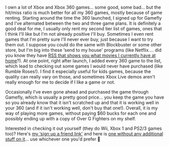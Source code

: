 I own a lot of Xbox and Xbox 360 games... some good, some bad... but the hit/miss ratio is much better for all my 360 games, mostly because of game renting. Starting around the time the 360 launched, I signed up for Gamefly and I've alternated between the two and three game plans. It is definitely a good deal for me, I usually only rent my second tier list of games, ones that I think I'll like but I'm not already positive I'll buy. Sometimes I even rent games that I'm pretty sure I'll never ever buy, just because I want to try them out. I suppose you could do the same with Blockbuster or some other store, but I'm big into these &#8216;send to my house' programs (like Netflix.... did you know they have [RSS that shows you what movies I currently have at home](http://rss.netflix.com/AtHomeRSS?id=P1919270839112012058970361825810643)?). At one point, right after launch, I added every 360 game to the list, which lead to checking out some games I would never have purchased (like Rumble Roses!). I find it especially useful for kids games, because the quality can really vary on those, and sometimes Xbox Live demos aren't really enough for me to decide if I like a game or not.

Occasionally I've even gone ahead and purchased the game through Gamefly, which is usually a pretty good price... you keep the game you have so you already know that it isn't scratched up and that it is working well in your 360 (and if it isn't working well, don't buy that one!). Overall, it is my way of playing more games, without paying $60 bucks for each one and possibly ending up with a copy of Over G Fighters on my shelf.

Interested in checking it out yourself (they do Wii, Xbox 1 and PS2/3 games too)? Here's [my &#8216;sign up a friend link'](http://friends.GameFly.com/r/44a16bec43c7102a919d) and here is [one without any additional stuff on it](http://www.gamefly.com/)... use whichever one you'd prefer 🙂